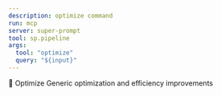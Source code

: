 ```yaml
---
description: optimize command
run: mcp
server: super-prompt
tool: sp.pipeline
args:
  tool: "optimize"
  query: "${input}"
---
```


🎯 Optimize Generic optimization and efficiency improvements
